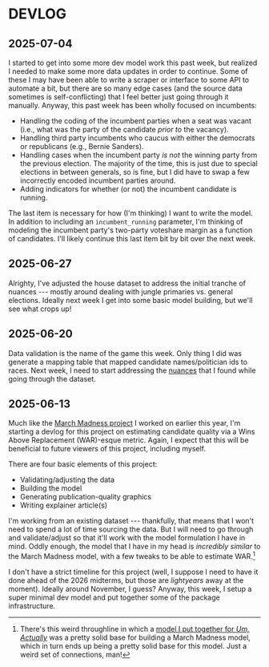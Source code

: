 # DEVLOG

## 2025-07-04

I started to get into some more dev model work this past week, but realized I needed to make some more data updates in order to continue. Some of these I may have been able to write a scraper or interface to some API to automate a bit, but there are so many edge cases (and the source data sometimes is self-conflicting) that I feel better just going through it manually. Anyway, this past week has been wholly focused on incumbents:

* Handling the coding of the incumbent parties when a seat was vacant (i.e., what was the party of the candidate *prior to* the vacancy).
* Handling third party incumbents who caucus with either the democrats or republicans (e.g., Bernie Sanders).
* Handling cases when the incumbent party *is not* the winning party from the previous election. The majority of the time, this is just due to special elections in between generals, so is fine, but I did have to swap a few incorrectly encoded incumbent parties around.
* Adding indicators for whether (or not) the incumbent candidate is running.

The last item is necessary for how (I'm thinking) I want to write the model. In addition to including an `incumbent_running` parameter, I'm thinking of modeling the incumbent party's two-party voteshare margin as a function of candidates. I'll likely continue this last item bit by bit over the next week.

## 2025-06-27

Alrighty, I've adjusted the house dataset to address the initial tranche of nuances --- mostly around dealing with jungle primaries vs. general elections. Ideally next week I get into some basic model building, but we'll see what crops up!

## 2025-06-20

Data validation is the name of the game this week. Only thing I did was generate a mapping table that mapped candidate names/politician ids to races. Next week, I need to start addressing the [nuances](https://github.com/markjrieke/2026-war/issues/2) that I found while going through the dataset.

## 2025-06-13

Much like the [March Madness project](https://github.com/markjrieke/2025-march-madness) I worked on earlier this year, I'm starting a devlog for this project on estimating candidate quality via a Wins Above Replacement (WAR)-esque metric. Again, I expect that this will be beneficial to future viewers of this project, including myself.

There are four basic elements of this project:

* Validating/adjusting the data
* Building the model
* Generating publication-quality graphics
* Writing explainer article(s)

I'm working from an existing dataset --- thankfully, that means that I won't need to spend a lot of time sourcing the data. But I will need to go through and validate/adjust so that it'll work with the model formulation I have in mind. Oddly enough, the model that I have in my head is *incredibly similar* to the March Madness model, with a few tweaks to be able to estimate WAR.[^1]

I don't have a strict timeline for this project (well, I suppose I need to have it done ahead of the 2026 midterms, but those are *lightyears* away at the moment). Ideally around November, I guess? Anyway, this week, I setup a super minimal dev model and put together some of the package infrastructure.

[^1]: There's this weird throughline in which a [model I put together for *Um, Actually*](https://www.thedatadiary.net/posts/2024-10-06-actually/) was a pretty solid base for building a March Madness model, which in turn ends up being a pretty solid base for this model. Just a weird set of connections, man!
